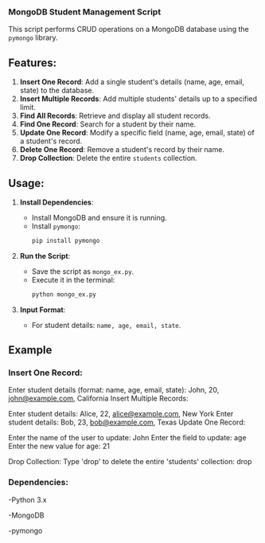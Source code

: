 ### **MongoDB Student Management Script**

This script performs CRUD operations on a MongoDB database using the `pymongo` library.

## **Features:**

1. **Insert One Record**: Add a single student's details (name, age, email, state) to the database.
2. **Insert Multiple Records**: Add multiple students' details up to a specified limit.
3. **Find All Records**: Retrieve and display all student records.
4. **Find One Record**: Search for a student by their name.
5. **Update One Record**: Modify a specific field (name, age, email, state) of a student's record.
6. **Delete One Record**: Remove a student's record by their name.
7. **Drop Collection**: Delete the entire `students` collection.

## **Usage:**

1. **Install Dependencies**:
   - Install MongoDB and ensure it is running.
   - Install `pymongo`:
     ```bash
     pip install pymongo
     ```

2. **Run the Script**:
   - Save the script as `mongo_ex.py`.
   - Execute it in the terminal:
     ```bash
     python mongo_ex.py
     ```

3. **Input Format**:
   - For student details: `name, age, email, state`.

## Example

### Insert One Record:
Enter student details (format: name, age, email, state): John, 20, john@example.com, California
Insert Multiple Records:

Enter student details: Alice, 22, alice@example.com, New York
Enter student details: Bob, 23, bob@example.com, Texas
Update One Record:

Enter the name of the user to update: John
Enter the field to update: age
Enter the new value for age: 21

Drop Collection:
Type 'drop' to delete the entire 'students' collection: drop



### **Dependencies:**

-Python 3.x

-MongoDB

-pymongo
